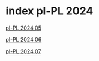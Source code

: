 # index pl-PL 2024

<a href="./05">pl-PL 2024 05</a>

<a href="./06">pl-PL 2024 06</a>

<a href="./07">pl-PL 2024 07</a>
